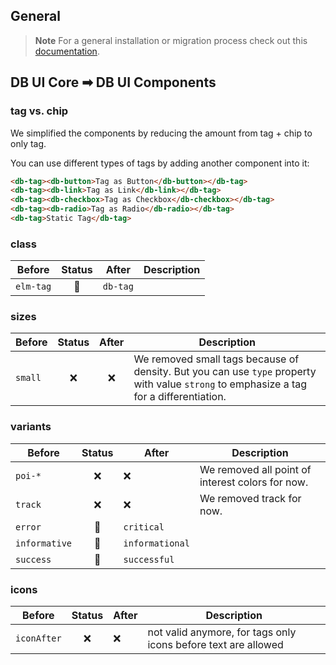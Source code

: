 ## General

> **Note**
> For a general installation or migration process check out
> this [documentation](https://www.npmjs.com/package/@db-ui/components).

## DB UI Core ➡ DB UI Components

### tag vs. chip

We simplified the components by reducing the amount from tag + chip to only tag.

You can use different types of tags by adding another component into it:

```html
<db-tag><db-button>Tag as Button</db-button></db-tag>
<db-tag><db-link>Tag as Link</db-link></db-tag>
<db-tag><db-checkbox>Tag as Checkbox</db-checkbox></db-tag>
<db-tag><db-radio>Tag as Radio</db-radio></db-tag>
<db-tag>Static Tag</db-tag>
```

### class

| Before    | Status | After    | Description |
| --------- | :----: | -------- | ----------- |
| `elm-tag` |   🔁   | `db-tag` |             |

### sizes

| Before  | Status | After | Description                                                                                                                             |
| ------- | :----: | :---: | --------------------------------------------------------------------------------------------------------------------------------------- |
| `small` |   ❌   |  ❌   | We removed small tags because of density. But you can use `type` property with value `strong` to emphasize a tag for a differentiation. |

### variants

| Before        | Status | After           | Description                                      |
| ------------- | :----: | --------------- | ------------------------------------------------ |
| `poi-*`       |   ❌   | ❌              | We removed all point of interest colors for now. |
| `track`       |   ❌   | ❌              | We removed track for now.                        |
| `error`       |   🔁   | `critical`      |                                                  |
| `informative` |   🔁   | `informational` |                                                  |
| `success`     |   🔁   | `successful`    |                                                  |

### icons

| Before      | Status | After | Description                                                    |
| ----------- | :----: | ----- | -------------------------------------------------------------- |
| `iconAfter` |   ❌   | ❌    | not valid anymore, for tags only icons before text are allowed |
